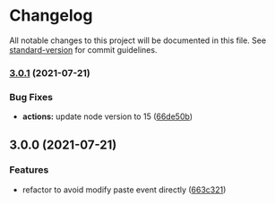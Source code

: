 # Changelog

All notable changes to this project will be documented in this file. See [standard-version](https://github.com/conventional-changelog/standard-version) for commit guidelines.

### [3.0.1](https://github.com/trystan2k/hyperterm-safepaste/compare/v3.0.0...v3.0.1) (2021-07-21)


### Bug Fixes

* **actions:** update node version to 15 ([66de50b](https://github.com/trystan2k/hyperterm-safepaste/commit/66de50bec3c0cbd724be3dcb5c446b977e93d17f))

## 3.0.0 (2021-07-21)


### Features

* refactor to avoid modify paste event directly ([663c321](https://github.com/trystan2k/hyperterm-safepaste/commit/663c3217a7d2d4d43c42d0fc46b1e06d1e39a480))
